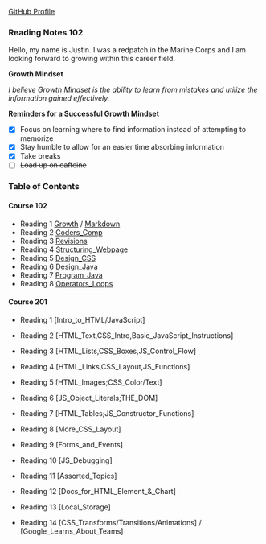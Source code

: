 [GitHub Profile](https://github.com/IEMJustin)

### Reading Notes 102


Hello, my name is Justin.
I was a redpatch in the Marine Corps and I am looking forward to growing within this career field.

**Growth Mindset**

*I believe Growth Mindset is the ability to learn from mistakes and utilize the information gained effectively.*

**Reminders for a Successful Growth Mindset**
- [x] Focus on learning where to find information instead of attempting to memorize
- [x] Stay humble to allow for an easier time absorbing information
- [x] Take breaks
- [ ] ~~Load up on caffeine~~ 

### Table of Contents
#### Course 102
- Reading 1 [Growth](https://iemjustin.github.io/reading-notes/growth) / [Markdown](https://iemjustin.github.io/reading-notes/Learning-Markdown)
- Reading 2 [Coders_Comp](https://iemjustin.github.io/reading-notes/Text-Editor)
- Reading 3 [Revisions](https://iemjustin.github.io/reading-notes/revisionandcloud)
- Reading 4 [Structuring_Webpage](https://iemjustin.github.io/reading-notes/structuring_webpage)
- Reading 5 [Design_CSS](https://iemjustin.github.io/reading-notes/css)
- Reading 6 [Design_Java](https://iemjustin.github.io/reading-notes/aboutjava)
- Reading 7 [Program_Java](https://iemjustin.github.io/reading-notes/projs)
- Reading 8 [Operators_Loops](https://iemjustin.github.io/reading-notes/OpsLoops)

#### Course 201
- Reading 1 [Intro_to_HTML/JavaScript]

- Reading 2 [HTML_Text,CSS_Intro,Basic_JavaScript_Instructions]

- Reading 3 [HTML_Lists,CSS_Boxes,JS_Control_Flow]

- Reading 4 [HTML_Links,CSS_Layout,JS_Functions]

- Reading 5 [HTML_Images;CSS_Color/Text]

- Reading 6 [JS_Object_Literals;THE_DOM]

- Reading 7 [HTML_Tables;JS_Constructor_Functions]

- Reading 8 [More_CSS_Layout]

- Reading 9 [Forms_and_Events]

- Reading 10 [JS_Debugging]

- Reading 11 [Assorted_Topics]

- Reading 12 [Docs_for_HTML_Element_&_Chart]

- Reading 13 [Local_Storage]

- Reading 14 [CSS_Transforms/Transitions/Animations] / [Google_Learns_About_Teams]